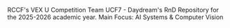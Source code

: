 RCCF's VEX U Competition Team UCF7 - Daydream's RnD Repository for the 2025-2026 academic year.
Main Focus: AI Systems & Computer Vision
